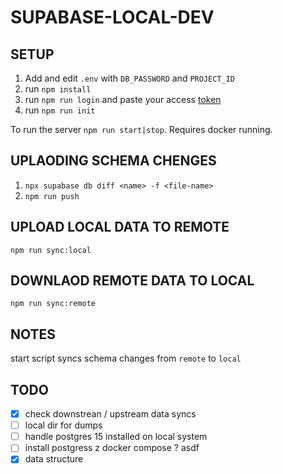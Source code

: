 # SUPABASE-LOCAL-DEV

## SETUP

1. Add and edit `.env` with `DB_PASSWORD` and `PROJECT_ID`
1. run `npm install`
1. run `npm run login` and paste your access [token](https://app.supabase.com/account/tokens)
1. run `npm run init`

To run the server `npm run start|stop`. Requires docker running.

## UPLAODING SCHEMA CHENGES

1. `npx supabase db diff <name> -f <file-name>`
2. `npm run push`

## UPLOAD LOCAL DATA TO REMOTE

`npm run sync:local`

## DOWNLAOD REMOTE DATA TO LOCAL

`npm run sync:remote`

## NOTES

start script syncs schema changes from `remote` to `local`

## TODO

- [x] check downstrean / upstream data syncs
- [ ] local dir for dumps
- [ ] handle postgres 15 installed on local system
- [ ] install postgress z docker compose ? asdf
- [x] data structure 
